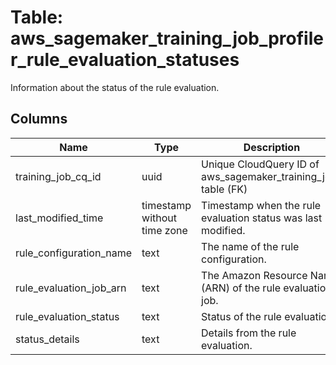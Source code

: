 
# Table: aws_sagemaker_training_job_profiler_rule_evaluation_statuses
Information about the status of the rule evaluation.
## Columns
| Name        | Type           | Description  |
| ------------- | ------------- | -----  |
|training_job_cq_id|uuid|Unique CloudQuery ID of aws_sagemaker_training_jobs table (FK)|
|last_modified_time|timestamp without time zone|Timestamp when the rule evaluation status was last modified.|
|rule_configuration_name|text|The name of the rule configuration.|
|rule_evaluation_job_arn|text|The Amazon Resource Name (ARN) of the rule evaluation job.|
|rule_evaluation_status|text|Status of the rule evaluation.|
|status_details|text|Details from the rule evaluation.|

